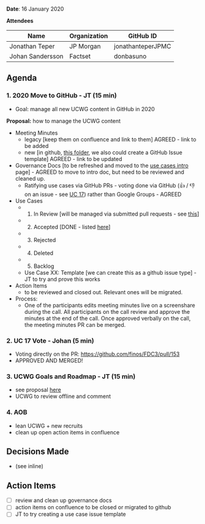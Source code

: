 **Date**: 16 January 2020

**Attendees**

| Name  | Organization | GitHub ID  |
| ------------- | ------------- | ------------- |
| Jonathan Teper  | JP Morgan  | jonathanteperJPMC  |
| Johan Sandersson | Factset | donbasuno |


## Agenda
### 1. 2020 Move to GitHub - JT (15 min)
- Goal: manage all new UCWG content in GitHub in 2020

**Proposal:** how to manage the UCWG content 
- Meeting Minutes 
  - legacy [keep them on confluence and link to them] AGREED - link to be added
  - new [in github, [this folder](https://github.com/jonathanteperJPMC/FDC3/tree/master/docs/use-cases/meeting-minutes), we also could create a GitHub Issue template] AGREED - link to be updated
- Governance Docs [to be refreshed and moved to the [use cases intro](https://github.com/jonathanteperJPMC/FDC3/blob/master/docs/use-cases-intro.md) page]  - AGREED to move to intro doc, but need to be reviewed and cleaned up. 
  - Ratifying use cases via GitHub PRs - voting done via GitHub (👍 / 👎 on an issue - see [UC 17](https://github.com/finos/FDC3/pull/153)) rather than Google Groups - AGREED 
- Use Cases 
  - 1. In Review [will be managed via submitted pull requests - see [this](https://github.com/finos/FDC3/pulls?q=is%3Aopen+is%3Apr+label%3Ause-cases)]
  - 2. Accepted [DONE - listed [here](https://github.com/jonathanteperJPMC/FDC3/tree/master/docs/use-cases)]
  - 3. Rejected 
  - 4. Deleted 
  - 5. Backlog 
  - Use Case XX: Template [we can create this as a github issue type] - JT to try and prove this works
- Action Items 
  - to be reviewed and closed out. Relevant ones will be migrated. 
- Process: 
  - One of the participants edits meeting minutes live on a screenshare during the call. All participants on the call review and approve the minutes at the end of the call. Once approved verbally on the call, the meeting minutes PR can be merged. 

### 2. UC 17 Vote - Johan (5 min)
- Voting directly on the PR: https://github.com/finos/FDC3/pull/153
- APPROVED AND MERGED!

### 3. UCWG Goals and Roadmap - JT (15 min)
- see proposal [here](https://github.com/jonathanteperJPMC/FDC3/blob/master/docs/fdc3-okrs.md#use-case-working-group)
- UCWG to review offline and comment

### 4. AOB 
- lean UCWG + new recruits
- clean up open action items in confluence

## Decisions Made
- (see inline)

## Action Items
- [ ] review and clean up governance docs 
- [ ] action items on confluence to be closed or migrated to github
- [ ] JT to try creating a use case issue template 
